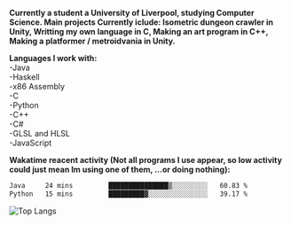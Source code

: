 **Currently a student a University of Liverpool, studying Computer Science. Main projects Currently iclude: Isometric dungeon crawler in Unity, Writting my own language in C, Making an art program in C++, Making a platformer / metroidvania  in Unity.** <br>
 
<!--! 
![Wakatime lifetime stats](https://github-readme-stats.vercel.app/api/wakatime?username=KERRCAM) 
![Top Langs](https://github-readme-stats.vercel.app/api/top-langs/?username=KERRCAM&hide=CMake,Makefile) 
--> 

**Languages I work with:** <br>
-Java <br> 
-Haskell <br>
-x86 Assembly <br>
-C <br>
-Python <br>
-C++ <br>
-C# <br>
-GLSL and HLSL <br>
-JavaScript <br>


**Wakatime reacent activity (Not all programs I use appear, so low activity could just mean Im using one of them, ...or doing nothing):**
<!--START_SECTION:waka-->

```txt
Java     24 mins         ███████████████▒░░░░░░░░░   60.83 %
Python   15 mins         █████████▓░░░░░░░░░░░░░░░   39.17 %
```

<!--END_SECTION:waka-->    



<!--![KERRCAMS's WakaTime stats (Past year)](https://github-readme-stats.vercel.app/api/wakatime?username=KERRCAM&layout=compact)-->
![Top Langs](https://github-readme-stats.vercel.app/api/top-langs/?username=KERRCAM&hide=CMake,Makefile) 


